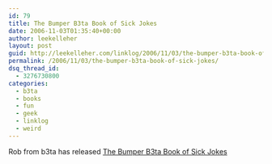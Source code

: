 ```yaml
---
id: 79
title: The Bumper B3ta Book of Sick Jokes
date: 2006-11-03T01:35:40+00:00
author: leekelleher
layout: post
guid: http://leekelleher.com/linklog/2006/11/03/the-bumper-b3ta-book-of-sick-jokes/
permalink: /2006/11/03/the-bumper-b3ta-book-of-sick-jokes/
dsq_thread_id:
  - 3276730800
categories:
  - b3ta
  - books
  - fun
  - geek
  - linklog
  - weird
---
```

Rob from b3ta has released [The Bumper B3ta Book of Sick Jokes](http://www.amazon.co.uk/exec/obidos/ASIN/1905548281/leekelleher-21)